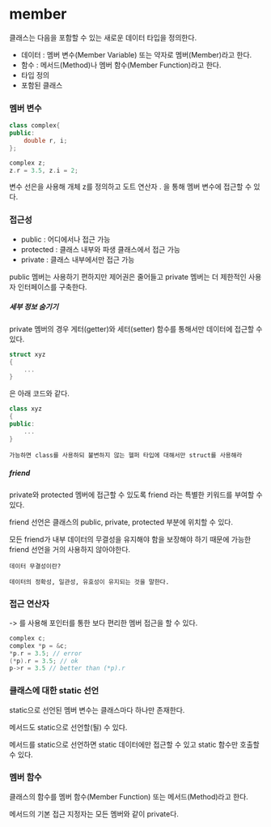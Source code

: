 <h1>member</h1>

클래스는 다음을 포함할 수 있는 새로운 데이터 타입을 정의한다.

* 데이터 : 멤버 변수(Member Variable) 또는 약자로 멤버(Member)라고 한다.
* 함수 : 메서드(Method)나 멤버 함수(Member Function)라고 한다.
* 타입 정의
* 포함된 클래스

<h3>멤버 변수</h3>

```cpp
class complex{
public:
    double r, i;
};

complex z;
z.r = 3.5, z.i = 2;
```

변수 선은을 사용해 개체 z를 정의하고 도트 연산자 . 을 통해 멤버 변수에 접근할 수 있다.

<h3>접근성</h3>

* public : 어디에서나 접근 가능
* protected : 클래스 내부와 파생 클래스에서 접근 가능
* private : 클래스 내부에서만 접근 가능

public 멤버는 사용하기 편하지만 제어권은 줄어들고 private 멤버는 더 제한적인 사용자 인터페이스를 구축한다.

<h5>세부 정보 숨기기</h5>

private 멤버의 경우 게터(getter)와 세터(setter) 함수를 통해서만 데이터에 접근할 수 있다.

```cpp
struct xyz
{
    ...
}
```
은 아래 코드와 같다.

```cpp
class xyz
{
public:
    ...
}
```

```
가능하면 class를 사용하되 불변하지 않는 헬퍼 타입에 대해서만 struct를 사용해라
```

<h5>friend</h5>
private와 protected 멤버에 접근할 수 있도록 friend 라는 특별한 키워드를 부여할 수 있다.

friend 선언은 클래스의 public, private, protected 부분에 위치할 수 있다.

모든 friend가 내부 데이터의 무결성을 유지해야 함을 보장해야 하기 때문에 가능한 friend 선언을 거의 사용하지 않아야한다.

```
데이터 무결성이란?

데이터의 정확성, 일관성, 유효성이 유지되는 것을 말한다.
```

<h3>접근 연산자</h3>

-> 를 사용해 포인터를 통한 보다 편리한 멤버 접근을 할 수 있다.

```cpp
complex c;
complex *p = &c;
*p.r = 3.5; // error
(*p).r = 3.5; // ok
p->r = 3.5 // better than (*p).r
```

<h3>클래스에 대한 static 선언</h3>

static으로 선언된 멤버 변수는 클래스마다 하나만 존재한다.

메서드도 static으로 선언할(될) 수 있다.

메서드를 static으로 선언하면 static 데이터에만 접근할 수 있고 static 함수만 호출할 수 있다.

<h3>멤버 함수</h3>

클래스의 함수를 멤버 함수(Member Function) 또는 메서드(Method)라고 한다.

메서드의 기본 접근 지정자는 모든 멤버와 같이 private다.